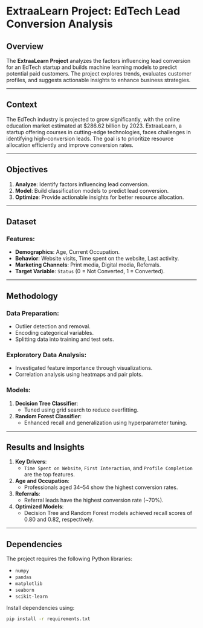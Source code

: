 # ExtraaLearn Project: EdTech Lead Conversion Analysis

## Overview

The **ExtraaLearn Project** analyzes the factors influencing lead conversion for an EdTech startup and builds machine learning models to predict potential paid customers. The project explores trends, evaluates customer profiles, and suggests actionable insights to enhance business strategies.

---

## Context

The EdTech industry is projected to grow significantly, with the online education market estimated at $286.62 billion by 2023. ExtraaLearn, a startup offering courses in cutting-edge technologies, faces challenges in identifying high-conversion leads. The goal is to prioritize resource allocation efficiently and improve conversion rates.

---

## Objectives

1. **Analyze**: Identify factors influencing lead conversion.
2. **Model**: Build classification models to predict lead conversion.
3. **Optimize**: Provide actionable insights for better resource allocation.

---

## Dataset

### Features:
- **Demographics**: Age, Current Occupation.
- **Behavior**: Website visits, Time spent on the website, Last activity.
- **Marketing Channels**: Print media, Digital media, Referrals.
- **Target Variable**: `Status` (0 = Not Converted, 1 = Converted).

---

## Methodology

### Data Preparation:
- Outlier detection and removal.
- Encoding categorical variables.
- Splitting data into training and test sets.

### Exploratory Data Analysis:
- Investigated feature importance through visualizations.
- Correlation analysis using heatmaps and pair plots.

### Models:
1. **Decision Tree Classifier**:
   - Tuned using grid search to reduce overfitting.
2. **Random Forest Classifier**:
   - Enhanced recall and generalization using hyperparameter tuning.

---

## Results and Insights

1. **Key Drivers**:
   - `Time Spent on Website`, `First Interaction`, and `Profile Completion` are the top features.
2. **Age and Occupation**:
   - Professionals aged 34–54 show the highest conversion rates.
3. **Referrals**:
   - Referral leads have the highest conversion rate (~70%).
4. **Optimized Models**:
   - Decision Tree and Random Forest models achieved recall scores of 0.80 and 0.82, respectively.

---

## Dependencies

The project requires the following Python libraries:
- `numpy`
- `pandas`
- `matplotlib`
- `seaborn`
- `scikit-learn`

Install dependencies using:
```bash
pip install -r requirements.txt
